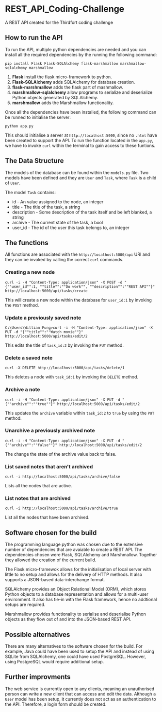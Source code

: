 # REST_API_Coding-Challenge
A REST API created for the Thirdfort coding challenge

## How to run the API
To run the API, multiple python dependencies are needed and you can install all the required dependencies by the running the following command:
```
pip install Flask Flask-SQLAlchemy flask-marshmallow marshmallow-sqlalchemy marshmallow
```
1.  **Flask** install the flask micro-framework to python.
2.  **Flask-SQLAlchemy** adds SQLAlchemy for database creation.
3.  **flask-marshmallow** adds the flask part of mashmallow.
4.  **marshmallow-sqlalchemy** allow programs to serialize and deserialize Python objects generated by SQLAlchemy.
5.  **marshmallow** adds the Marshmallow functionality.

Once all the dependencies have been installed, the following command can be runned to initialise the server:
```
python app.py
```
This should initialise a server at `http://localhost:5000`, since no `.html` have been created to support the API. To run the function located in the `app.py`, we have to invoke `curl` within the terminal to gain access to these funtions.

## The Data Structure
The models of the database can be found within the `models.py` file. Two models have been defined and they are `User` and `Task`, where `Task` is a child of `User`.

The model `Task` contains:
* id - An value assigned to the node, an integer
* title - The title of the task, a string
* description - Some description of the task itself and be left blanked, a string
* archive - The current state of the task, a bool
* user_id - The id of the user this task belongs to, an integer

## The functions
All functions are associated with the `http://localhost:5000/api` URI and they can be invoked by calling the correct `curl` commands.

### Creating a new node
```
curl -i -H "Content-Type: application/json" -X POST -d "{""user_id"":1, ""title"":""Do work"", ""description"":""REST API""}" http://localhost:5000/api/tasks/create
```
This will create a new node within the database for `user_id:1` by invoking the `POST` method.

### Update a previously saved note
```
C:\Users\William Fung>curl -i -H "Content-Type: application/json" -X PUT -d "{""title"":""Watch movie""}" http://localhost:5000/api/tasks/edit/2
```
This edits the title of `task_id:2` by invoking the `PUT` method.

### Delete a saved note
```
curl -X DELETE http://localhost:5000/api/tasks/delete/1
```
This deletes a node with `task_id:1` by invoking the `DELETE` method.

### Archive a note
```
curl -i -H "Content-Type: application/json" -X PUT -d "{""archive"":""true""}" http://localhost:5000/api/tasks/edit/2
```
This updates the `archive` variable within `task_id:2` to `true` by using the `PUT` method. 

### Unarchive a previously archived note
```
curl -i -H "Content-Type: application/json" -X PUT -d "{""archive"":""false""}" http://localhost:5000/api/tasks/edit/2
```
The change the state of the archive value back to false.

### List saved notes that aren't archived
```
curl -i http://localhost:5000/api/tasks/archive/false
```
Lists all the nodes that are active.

### List notes that are archived
```
curl -i http://localhost:5000/api/tasks/archive/true
```
List all the nodes that have been archived.

## Software chosen for the build
The programming language python was chosen due to the extensive number of dependencies that are avaiable to create a REST API. The dependencies chosen were Flask, SQLAlchemy and Marshmallow. Together they allowed the creation of the current build.

The Flask micro-framewok allows for the initialisation of local server with little to no setup and allows for the delivery of HTTP methods. It also supports a JSON-based data-interchange format.

SQLAlchemy provides an Object Relational Model (ORM), which stores Python objects to a database representation and allows for a multi-user environment. It also has tie-in with the Flask framework, hence no addtional setups are required.

Marshmallow provides functionality to serialise and deserialise Python objects as they flow out of and into the JSON-based REST API.

## Possible alternatives
There are many alternatives to the software chosen for the build. For example, Java could have been used to setup the API and instead of using SQLite from SQLAlchemy, one could have used PostgreSQL. However, using PostgreSQL would require additional setup.

## Further improvments
The web service is currently open to any clients, meaning an unauthorised person can write a new client that can access and edit the data. Although a `User` model has been setup, it currently does not act as an authentication to the API. Therefore, a login form should be created.

